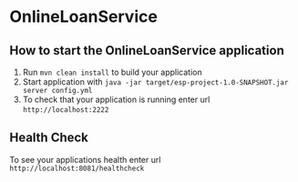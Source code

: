 # OnlineLoanService

How to start the OnlineLoanService application
---

1. Run `mvn clean install` to build your application
1. Start application with `java -jar target/esp-project-1.0-SNAPSHOT.jar server config.yml`
1. To check that your application is running enter url `http://localhost:2222`

Health Check
---

To see your applications health enter url `http://localhost:8081/healthcheck`
